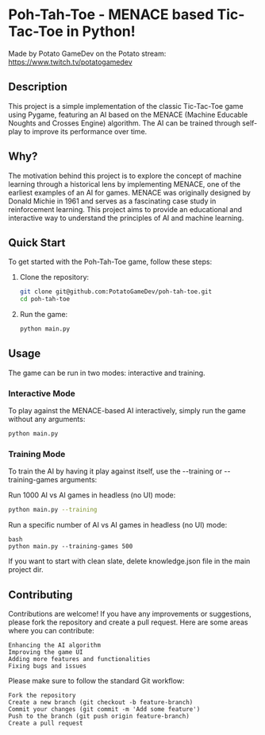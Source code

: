 # Poh-Tah-Toe - MENACE based Tic-Tac-Toe in Python!
Made by Potato GameDev on the Potato stream: https://www.twitch.tv/potatogamedev

## Description

This project is a simple implementation of the classic Tic-Tac-Toe game using Pygame, featuring an AI based on the MENACE (Machine Educable Noughts and Crosses Engine) algorithm. 
The AI can be trained through self-play to improve its performance over time.

## Why?

The motivation behind this project is to explore the concept of machine learning through a historical lens by implementing MENACE, one of the earliest examples of an AI for games.
MENACE was originally designed by Donald Michie in 1961 and serves as a fascinating case study in reinforcement learning.
This project aims to provide an educational and interactive way to understand the principles of AI and machine learning.

## Quick Start

To get started with the Poh-Tah-Toe game, follow these steps:

1. Clone the repository:
    ```bash
    git clone git@github.com:PotatoGameDev/poh-tah-toe.git
    cd poh-tah-toe
    ```
3. Run the game:
    ```bash
    python main.py
    ```

## Usage

The game can be run in two modes: interactive and training.

### Interactive Mode

To play against the MENACE-based AI interactively, simply run the game without any arguments:
```bash
python main.py
```

### Training Mode

To train the AI by having it play against itself, use the --training or --training-games arguments:

Run 1000 AI vs AI games in headless (no UI) mode:

```bash
python main.py --training
```

Run a specific number of AI vs AI games in headless (no UI) mode:
```
bash
python main.py --training-games 500
```

If you want to start with clean slate, delete knowledge.json file in the main project dir.


## Contributing

Contributions are welcome! If you have any improvements or suggestions, please fork the repository and create a pull request. Here are some areas where you can contribute:

    Enhancing the AI algorithm
    Improving the game UI
    Adding more features and functionalities
    Fixing bugs and issues

Please make sure to follow the standard Git workflow:

    Fork the repository
    Create a new branch (git checkout -b feature-branch)
    Commit your changes (git commit -m 'Add some feature')
    Push to the branch (git push origin feature-branch)
    Create a pull request
